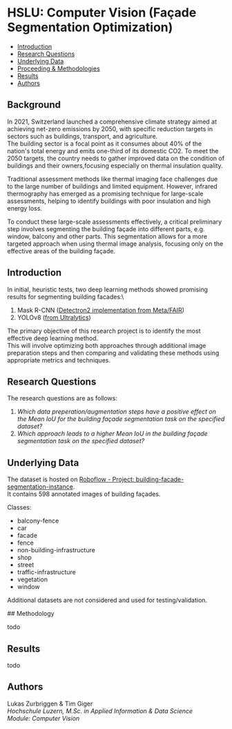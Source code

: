 # HSLU: Computer Vision (Façade Segmentation Optimization)

* [Introduction](#introduction)
* [Research Questions](#research-questions)
* [Underlying Data](#underlying-data)
* [Proceeding & Methodologies](#proceeding---methodologies)
* [Results](#results)
* [Authors](#authors)

## Background 

In 2021, Switzerland launched a comprehensive climate strategy aimed at achieving net-zero emissions by 2050, with specific reduction targets in sectors such as buildings, transport, and agriculture.\
The building sector is a focal point as it consumes about 40% of the nation's total energy and emits one-third of its domestic CO2. To meet the 2050 targets, the country needs to gather improved data on the condition of buildings and their owners,focusing especially on thermal insulation quality.

Traditional assessment methods like thermal imaging face challenges due to the large number of buildings and limited equipment.
However, infrared thermography has emerged as a promising technique for large-scale assessments, helping to identify buildings with poor insulation and high energy loss.

To conduct these large-scale assessments effectively, a critical preliminary step involves segmenting the building façade into different parts, e.g. window, balcony and other parts. 
This segmentation allows for a more targeted approach when using thermal image analysis, focusing only on the effective areas of the building façade.

## Introduction 

In initial, heuristic tests, two deep learning methods showed promising results for segmenting building facades:\
1. Mask R-CNN ([Detectron2 implementation from Meta/FAIR](https://ai.meta.com/tools/detectron2/))
2. YOLOv8 ([from Ultralytics](https://docs.ultralytics.com))

The primary objective of this research project is to identify the most effective deep learning method.\
This will involve optimizing both approaches through additional image preparation steps and then comparing and validating these methods using appropriate metrics and techniques.

## Research Questions 

The research questions are as follows:

1. *Which data preperation/augmentation steps have a positive effect on the Mean IoU for the building façade segmentation task on the specified dataset?*
2. *Which approach leads to a higher Mean IoU in the building façade segmentation task on the specified dataset?*

## Underlying Data

The dataset is hosted on [Roboflow - Project: building-facade-segmentation-instance](https://universe.roboflow.com/building-facade/building-facade-segmentation-instance).\
It contains 598 annotated images of building façades.

Classes:
- balcony-fence
- car
- facade
- fence
- non-building-infrastructure
- shop
- street
- traffic-infrastructure
- vegetation
- window

Additional datasets are not considered and used for testing/validation.

## Methodology

todo

## Results

todo

## Authors

Lukas Zurbriggen & Tim Giger\
*Hochschule Luzern, M.Sc. in Applied Information & Data Science*\
*Module: Computer Vision*